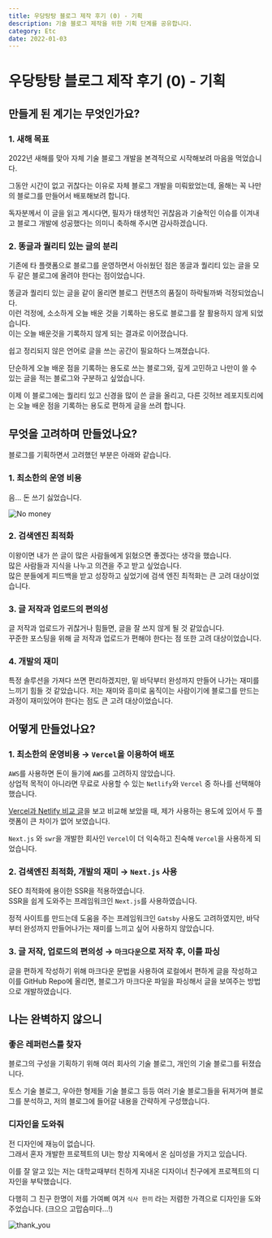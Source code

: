 ```yaml
---
title: 우당탕탕 블로그 제작 후기 (0) - 기획
description: 기술 블로그 제작을 위한 기획 단계를 공유합니다.
category: Etc
date: 2022-01-03
---
```


# 우당탕탕 블로그 제작 후기 (0) - 기획

## 만들게 된 계기는 무엇인가요?

### 1. 새해 목표

2022년 새해를 맞아 자체 기술 블로그 개발을 본격적으로 시작해보려 마음을 먹었습니다.

그동안 시간이 없고 귀찮다는 이유로 자체 블로그 개발을 미뤄왔었는데, 올해는 꼭 나만의 블로그를 만들어서 배포해보려 합니다.

독자분께서 이 글을 읽고 계시다면, 필자가 태생적인 귀찮음과 기술적인 이슈를 이겨내고 블로그 개발에 성공했다는 의미니 축하해 주시면 감사하겠습니다.

### 2. 똥글과 퀄리티 있는 글의 분리

기존에 타 플랫폼으로 블로그를 운영하면서 아쉬웠던 점은 똥글과 퀄리티 있는 글을 모두 같은 블로그에 올려야 한다는 점이었습니다.

똥글과 퀄리티 있는 글을 같이 올리면 블로그 컨텐츠의 품질이 하락될까봐 걱정되었습니다.  
이런 걱정에, 소소하게 오늘 배운 것을 기록하는 용도로 블로그를 잘 활용하지 않게 되었습니다.  
이는 오늘 배운것을 기록하지 않게 되는 결과로 이어졌습니다.

쉽고 정리되지 않은 언어로 글을 쓰는 공간이 필요하다 느껴졌습니다.

단순하게 오늘 배운 점을 기록하는 용도로 쓰는 블로그와, 깊게 고민하고 나만이 쓸 수 있는 글을 적는 블로그와 구분하고 싶었습니다.

이제 이 블로그에는 퀄리티 있고 신경을 많이 쓴 글을 올리고, 다른 깃허브 레포지토리에는 오늘 배운 점을 기록하는 용도로 편하게 글을 쓰려 합니다.

## 무엇을 고려하며 만들었나요?

블로그를 기획하면서 고려했던 부분은 아래와 같습니다.

### 1. 최소한의 운영 비용

음... 돈 쓰기 싫었습니다.

![No money](https://media2.giphy.com/media/xT0xeiQCDFiJEu2vXG/giphy.gif?cid=ecf05e47u749jm4wcgxo0tfuapswq7u35guocdy5lzt2uvbl&rid=giphy.gif&ct=g)

### 2. 검색엔진 최적화

이왕이면 내가 쓴 글이 많은 사람들에게 읽혔으면 좋겠다는 생각을 했습니다.  
많은 사람들과 지식을 나누고 의견을 주고 받고 싶었습니다.  
많은 분들에게 피드백을 받고 성장하고 싶었기에 검색 엔진 최적화는 큰 고려 대상이었습니다.

### 3. 글 저작과 업로드의 편의성

글 저작과 업로드가 귀찮거나 힘들면, 글을 잘 쓰지 않게 될 것 같았습니다.  
꾸준한 포스팅을 위해 글 저작과 업로드가 편해야 한다는 점 또한 고려 대상이었습니다.

### 4. 개발의 재미

특정 솔루션을 가져다 쓰면 편리하겠지만, 밑 바닥부터 완성까지 만들어 나가는 재미를 느끼기 힘들 것 같았습니다. 저는 재미와 흥미로 움직이는 사람이기에 블로그를 만드는 과정이 재미있어야 한다는 점도 큰 고려 대상이었습니다.

## 어떻게 만들었나요?

### 1. 최소한의 운영비용 → `Vercel`을 이용하여 배포

`AWS`를 사용하면 돈이 들기에 `AWS`를 고려하지 않았습니다.  
상업적 목적이 아니라면 무료로 사용할 수 있는 `Netlify`와 `Vercel` 중 하나를 선택해야 했습니다.

[Vercel과 Netlify 비교 글](https://bejamas.io/compare/netlify-vs-vercel/)을 보고 비교해 보았을 때, 제가 사용하는 용도에 있어서 두 플랫폼이 큰 차이가 없어 보였습니다.

`Next.js` 와 `swr`을 개발한 회사인 `Vercel`이 더 익숙하고 친숙해 `Vercel`을 사용하게 되었습니다.

### 2. 검색엔진 최적화, 개발의 재미 → `Next.js` 사용

SEO 최적화에 용이한 SSR을 적용하였습니다.  
SSR을 쉽게 도와주는 프레임워크인 `Next.js`를 사용하였습니다.

정적 사이트를 만드는데 도움을 주는 프레임워크인 `Gatsby` 사용도 고려하였지만, 바닥부터 완성까지 만들어나가는 재미를 느끼고 싶어 사용하지 않았습니다.

### 3. 글 저작, 업로드의 편의성 → `마크다운`으로 저작 후, 이를 파싱

글을 편하게 작성하기 위해 마크다운 문법을 사용하여 로컬에서 편하게 글을 작성하고 이를 GitHub Repo에 올리면, 블로그가 마크다운 파일을 파싱해서 글을 보여주는 방법으로 개발하였습니다.

## 나는 완벽하지 않으니

### 좋은 레퍼런스를 찾자

블로그의 구성을 기획하기 위해 여러 회사의 기술 블로그, 개인의 기술 블로그를 뒤졌습니다.

토스 기술 블로그, 우아한 형제들 기술 블로그 등등 여러 기술 블로그들을 뒤져가며 블로그를 분석하고, 저의 블로그에 들어갈 내용을 간략하게 구성했습니다.

### 디자인을 도와줘

전 디자인에 재능이 없습니다.  
그래서 혼자 개발한 프로젝트의 UI는 항상 지옥에서 온 심미성을 가지고 있습니다.

이를 잘 알고 있는 저는 대학교때부터 친하게 지내온 디자이너 친구에게 프로젝트의 디자인을 부탁했습니다.

다행히 그 친구 한명이 저를 가여삐 여겨 `식사 한끼` 라는 저렴한 가격으로 디자인을 도와 주었습니다. (크으으 고맙슴미다...!)

![thank_you](https://user-images.githubusercontent.com/52201658/147881307-83e63a72-791c-4bb9-9ec5-96df846e58c6.jpeg)
